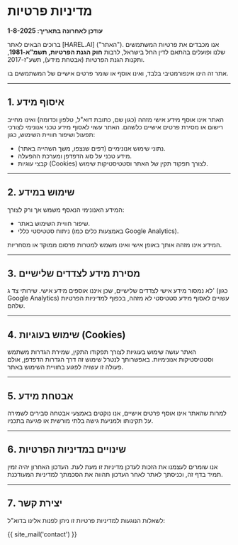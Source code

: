 # מדיניות פרטיות


**עודכן לאחרונה בתאריך: 1-8-2025**

ברוכים הבאים לאתר [HAREL.AI] ("האתר"). אנו מכבדים את פרטיות המשתמשים שלנו ופועלים בהתאם לדין החל בישראל, לרבות **חוק הגנת הפרטיות, תשמ"א-1981**, ותקנות הגנת הפרטיות (אבטחת מידע), תשע"ז-2017.

אתר זה הינו אינפורמטיבי בלבד, ואינו אוסף או שומר פרטים אישיים של המשתמשים בו.

---

## 1. איסוף מידע

האתר אינו אוסף מידע אישי מזהה (כגון שם, כתובת דוא"ל, טלפון וכדומה) ואינו מחייב רישום או מסירת פרטים אישיים כלשהם.
האתר עשוי לאסוף מידע טכני אנונימי לצורכי תפעול ושיפור חוויית השימוש, כגון:

* נתוני שימוש אנונימיים (דפים שנצפו, משך השהייה באתר).
* מידע טכני על סוג הדפדפן ומערכת ההפעלה.
* קבצי עוגיות (Cookies) לצורך תפקוד תקין של האתר וסטטיסטיקות שימוש.

---

## 2. שימוש במידע

המידע האנונימי הנאסף משמש אך ורק לצורך:

* שיפור חוויית השימוש באתר.
* ניתוח סטטיסטי כללי (באמצעות כלים כמו Google Analytics).

המידע אינו מזהה אותך באופן אישי ואינו משמש למטרות פרסום ממוקד או מסחריות.

---

## 3. מסירת מידע לצדדים שלישיים

לא נמסור מידע אישי לצדדים שלישיים, שכן איננו אוספים מידע אישי.
שירותי צד ג' (כגון Google Analytics) עשויים לאסוף מידע סטטיסטי לא מזהה, בכפוף למדיניות הפרטיות שלהם.

---

## 4. שימוש בעוגיות (Cookies)

האתר עושה שימוש בעוגיות לצורך תפקודו התקין, שמירת הגדרות משתמש וסטטיסטיקות אנונימיות.
באפשרותך לנטרל שימוש זה דרך הגדרות הדפדפן, אולם פעולה זו עשויה לפגוע בחוויית השימוש באתר.

---

## 5. אבטחת מידע

למרות שהאתר אינו אוסף פרטים אישיים, אנו נוקטים באמצעי אבטחה סבירים לשמירה על תקינותו ולמניעת גישה בלתי מורשית או פגיעה בתכניו.

---

## 6. שינויים במדיניות הפרטיות

אנו שומרים לעצמנו את הזכות לעדכן מדיניות זו מעת לעת. העדכון האחרון יהיה זמין תמיד בדף זה, וכניסתך לאתר לאחר העדכון תהווה את הסכמתך למדיניות המעודכנת.

---

## 7. יצירת קשר

לשאלות הנוגעות למדיניות פרטיות זו ניתן לפנות אלינו בדוא"ל: 

{{ site_mail('contact') }}



